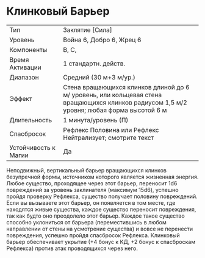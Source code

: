 
# Клинковый Барьер

| | |
|---|---|
|Тип|Заклятие [Сила]|
|Уровень| Война 6, Добро 6, Жрец 6|
|Компоненты| В, С,|
|Время Активации| 1 стандартн. действ.|
|Диапазон| Средний (30 м+3 м/ур.)|
|Эффект| Стена вращающихся клинков длиной до 6 м/ уровень, или кольцевая стена вращающихся клинков радиусом 1,5 м/2 уровня; любая форма высотой 6 м|
|Длительность| 1 минута/уровень (П)|
|Спасбросок| Рефлекс Половина или Рефлекс Нейтрализует; смотрите текст|
|Устойчивость к Магии| Да|

Неподвижный, вертикальный барьер вращающихся клинков безупречной формы, источником которого является жизненная энергия. Любое существо, проходящее через этот барьер, переносит 1d6 повреждений за уровень заклинателя (максимум 15d6), успешно пройдя проверку Рефлекса, существо получает половину повреждений. Если вы вызываете этот барьер, он появляется в том месте, где находятся живые существа, каждое существо переносит повреждения, так как будто оно преодолело этот барьер. Каждое такое существо способно уклониться от барьера (переместившись в любом направлении от стены на усмотрение существа) и вовсе не перенести повреждения, успешно пройдя спасбросок Рефлекса. Клинковый барьер обеспечивает укрытие (+4 бонус к КД, +2 бонус к спасброскам Рефлекса) против атак проводящихся через него.
